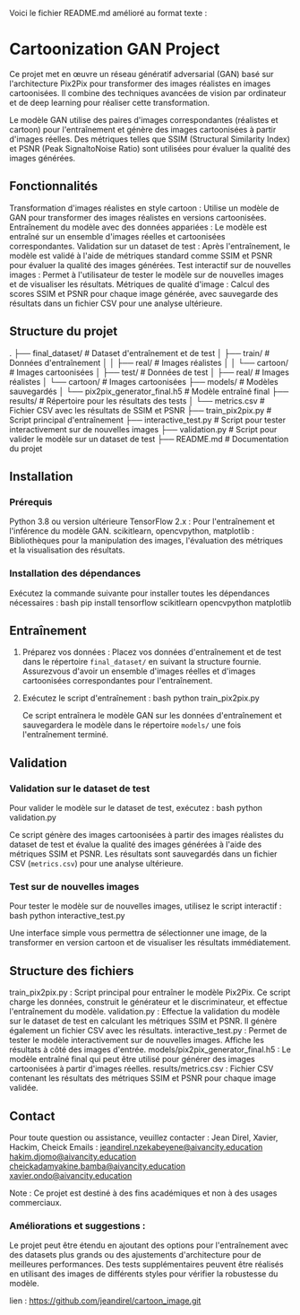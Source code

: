 Voici le fichier README.md amélioré au format texte :



# Cartoonization GAN Project

Ce projet met en œuvre un réseau génératif adversarial (GAN) basé sur l'architecture Pix2Pix pour transformer des images réalistes en images cartoonisées. Il combine des techniques avancées de vision par ordinateur et de deep learning pour réaliser cette transformation.

Le modèle GAN utilise des paires d'images correspondantes (réalistes et cartoon) pour l'entraînement et génère des images cartoonisées à partir d'images réelles. Des métriques telles que SSIM (Structural Similarity Index) et PSNR (Peak SignaltoNoise Ratio) sont utilisées pour évaluer la qualité des images générées.

## Fonctionnalités
 Transformation d'images réalistes en style cartoon : Utilise un modèle de GAN pour transformer des images réalistes en versions cartoonisées.
 Entraînement du modèle avec des données appariées : Le modèle est entraîné sur un ensemble d'images réelles et cartoonisées correspondantes.
 Validation sur un dataset de test : Après l'entraînement, le modèle est validé à l'aide de métriques standard comme SSIM et PSNR pour évaluer la qualité des images générées.
 Test interactif sur de nouvelles images : Permet à l'utilisateur de tester le modèle sur de nouvelles images et de visualiser les résultats.
 Métriques de qualité d'image : Calcul des scores SSIM et PSNR pour chaque image générée, avec sauvegarde des résultats dans un fichier CSV pour une analyse ultérieure.

## Structure du projet

.
├── final_dataset/          # Dataset d'entraînement et de test
│   ├── train/              # Données d'entraînement
│   │   ├── real/          # Images réalistes
│   │   └── cartoon/       # Images cartoonisées
│   ├── test/               # Données de test
│       ├── real/          # Images réalistes
│       └── cartoon/       # Images cartoonisées
├── models/                 # Modèles sauvegardés
│   └── pix2pix_generator_final.h5  # Modèle entraîné final
├── results/                # Répertoire pour les résultats des tests
│   └── metrics.csv         # Fichier CSV avec les résultats de SSIM et PSNR
├── train_pix2pix.py        # Script principal d'entraînement
├── interactive_test.py     # Script pour tester interactivement sur de nouvelles images
├── validation.py           # Script pour valider le modèle sur un dataset de test
├── README.md               # Documentation du projet


## Installation

### Prérequis
 Python 3.8 ou version ultérieure
 TensorFlow 2.x : Pour l'entraînement et l'inférence du modèle GAN.
 scikitlearn, opencvpython, matplotlib : Bibliothèques pour la manipulation des images, l'évaluation des métriques et la visualisation des résultats.

### Installation des dépendances
Exécutez la commande suivante pour installer toutes les dépendances nécessaires :
bash
pip install tensorflow scikitlearn opencvpython matplotlib


## Entraînement

1. Préparez vos données : Placez vos données d'entraînement et de test dans le répertoire `final_dataset/` en suivant la structure fournie. Assurezvous d'avoir un ensemble d'images réelles et d'images cartoonisées correspondantes pour l'entraînement.
2. Exécutez le script d'entraînement :
   bash
   python train_pix2pix.py
   
   Ce script entraînera le modèle GAN sur les données d'entraînement et sauvegardera le modèle dans le répertoire `models/` une fois l'entraînement terminé.

## Validation

### Validation sur le dataset de test
Pour valider le modèle sur le dataset de test, exécutez :
bash
python validation.py

Ce script génère des images cartoonisées à partir des images réalistes du dataset de test et évalue la qualité des images générées à l'aide des métriques SSIM et PSNR. Les résultats sont sauvegardés dans un fichier CSV (`metrics.csv`) pour une analyse ultérieure.

### Test sur de nouvelles images
Pour tester le modèle sur de nouvelles images, utilisez le script interactif :
bash
python interactive_test.py

Une interface simple vous permettra de sélectionner une image, de la transformer en version cartoon et de visualiser les résultats immédiatement.

## Structure des fichiers

 train_pix2pix.py : Script principal pour entraîner le modèle Pix2Pix. Ce script charge les données, construit le générateur et le discriminateur, et effectue l'entraînement du modèle.
 validation.py : Effectue la validation du modèle sur le dataset de test en calculant les métriques SSIM et PSNR. Il génère également un fichier CSV avec les résultats.
 interactive_test.py : Permet de tester le modèle interactivement sur de nouvelles images. Affiche les résultats à côté des images d'entrée.
 models/pix2pix_generator_final.h5 : Le modèle entraîné final qui peut être utilisé pour générer des images cartoonisées à partir d'images réelles.
 results/metrics.csv : Fichier CSV contenant les résultats des métriques SSIM et PSNR pour chaque image validée.

## Contact

Pour toute question ou assistance, veuillez contacter :
 Jean Direl, Xavier, Hackim, Cheick
 Emails : 
   jeandirel.nzekabeyene@aivancity.education
   hakim.djomo@aivancity.education
   cheickadamyakine.bamba@aivancity.education
   xavier.ondo@aivancity.education



Note : Ce projet est destiné à des fins académiques et non à des usages commerciaux.



### Améliorations et suggestions :
 Le projet peut être étendu en ajoutant des options pour l'entraînement avec des datasets plus grands ou des ajustements d'architecture pour de meilleures performances.
 Des tests supplémentaires peuvent être réalisés en utilisant des images de différents styles pour vérifier la robustesse du modèle.




 lien : https://github.com/jeandirel/cartoon_image.git



